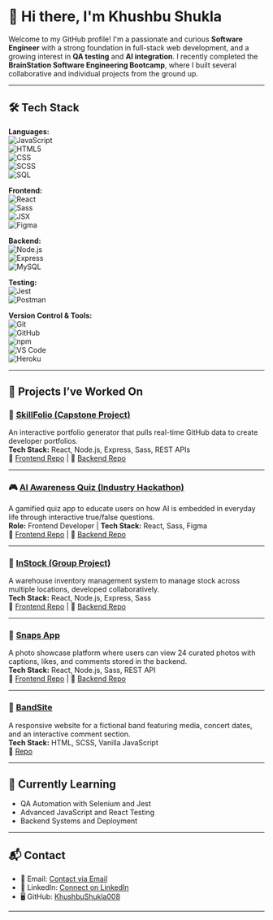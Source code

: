 # 👋 Hi there, I'm Khushbu Shukla

Welcome to my GitHub profile! I'm a passionate and curious **Software Engineer** with a strong foundation in full-stack web development, and a growing interest in **QA testing** and **AI integration**. I recently completed the **BrainStation Software Engineering Bootcamp**, where I built several collaborative and individual projects from the ground up.

---

## 🛠 Tech Stack

**Languages:**  
![JavaScript](https://img.shields.io/badge/JavaScript-F7DF1E?style=flat-square&logo=javascript&logoColor=black)  
![HTML5](https://img.shields.io/badge/HTML5-E34F26?style=flat-square&logo=html5&logoColor=white)  
![CSS](https://img.shields.io/badge/CSS3-1572B6?style=flat-square&logo=css3&logoColor=white)  
![SCSS](https://img.shields.io/badge/SCSS-CC6699?style=flat-square&logo=sass&logoColor=white)  
![SQL](https://img.shields.io/badge/SQL-4479A1?style=flat-square&logo=postgresql&logoColor=white)

**Frontend:**  
![React](https://img.shields.io/badge/React-61DAFB?style=flat-square&logo=react&logoColor=black)  
![Sass](https://img.shields.io/badge/Sass-CC6699?style=flat-square&logo=sass&logoColor=white)  
![JSX](https://img.shields.io/badge/JSX-61DAFB?style=flat-square&logo=react&logoColor=black)  
![Figma](https://img.shields.io/badge/Figma-F24E1E?style=flat-square&logo=figma&logoColor=white)

**Backend:**  
![Node.js](https://img.shields.io/badge/Node.js-339933?style=flat-square&logo=node.js&logoColor=white)  
![Express](https://img.shields.io/badge/Express-000000?style=flat-square&logo=express&logoColor=white)  
![MySQL](https://img.shields.io/badge/MySQL-4479A1?style=flat-square&logo=mysql&logoColor=white)

**Testing:**  
![Jest](https://img.shields.io/badge/Jest-C21325?style=flat-square&logo=jest&logoColor=white)  
![Postman](https://img.shields.io/badge/Postman-FF6C37?style=flat-square&logo=postman&logoColor=white)

**Version Control & Tools:**  
![Git](https://img.shields.io/badge/Git-F05032?style=flat-square&logo=git&logoColor=white)  
![GitHub](https://img.shields.io/badge/GitHub-181717?style=flat-square&logo=github&logoColor=white)  
![npm](https://img.shields.io/badge/npm-CB3837?style=flat-square&logo=npm&logoColor=white)  
![VS Code](https://img.shields.io/badge/VS%20Code-007ACC?style=flat-square&logo=visualstudiocode&logoColor=white)  
![Heroku](https://img.shields.io/badge/Heroku-430098?style=flat-square&logo=heroku&logoColor=white)

---

## 🔧 Projects I’ve Worked On

### 💼 [SkillFolio (Capstone Project)](https://github.com/KhushbuShukla008/capstone-skillfolio)  
An interactive portfolio generator that pulls real-time GitHub data to create developer portfolios.  
**Tech Stack:** React, Node.js, Express, Sass, REST APIs  
🔗 [Frontend Repo](https://github.com/KhushbuShukla008/capstone-skillfolio) | 🔗 [Backend Repo](https://github.com/KhushbuShukla008/capstone-skillfolio-api)

---

### 🎮 [AI Awareness Quiz (Industry Hackathon)](https://github.com/Magret1730/omnicoders-ip-client)  
A gamified quiz app to educate users on how AI is embedded in everyday life through interactive true/false questions.  
**Role:** Frontend Developer | **Tech Stack:** React, Sass, Figma  
🔗 [Frontend Repo](https://github.com/Magret1730/omnicoders-ip-client) | 🔗 [Backend Repo](https://github.com/AnushaDunaboyina/omnicoders-ip-api)

---

### 🛒 [InStock (Group Project)](https://github.com/KhushbuShukla008/group-instock)  
A warehouse inventory management system to manage stock across multiple locations, developed collaboratively.  
**Tech Stack:** React, Node.js, Express, Sass  
🔗 [Frontend Repo](https://github.com/KhushbuShukla008/group-instock) | 🔗 [Backend Repo](https://github.com/KhushbuShukla008/group-instock-api)

---

### 📸 [Snaps App](https://github.com/KhushbuShukla008/khushbu-shukla-snaps)  
A photo showcase platform where users can view 24 curated photos with captions, likes, and comments stored in the backend.  
**Tech Stack:** React, Node.js, Sass, REST API  
🔗 [Frontend Repo](https://github.com/KhushbuShukla008/khushbu-shukla-snaps) | 🔗 [Backend Repo](https://github.com/KhushbuShukla008/khushbu-shukla-snaps-api)

---

### 🎤 [BandSite](https://github.com/KhushbuShukla008/khushbu-shukla-bandsite)  
A responsive website for a fictional band featuring media, concert dates, and an interactive comment section.  
**Tech Stack:** HTML, SCSS, Vanilla JavaScript  
🔗 [Repo](https://github.com/KhushbuShukla008/khushbu-shukla-bandsite)

---

## 🌱 Currently Learning

- QA Automation with Selenium and Jest  
- Advanced JavaScript and React Testing  
- Backend Systems and Deployment  

---

## 📬 Contact

- 📧 Email: [Contact via Email](mailto:khushbu.shukla008@gmail.com)  
- 💼 LinkedIn: [Connect on LinkedIn](https://www.linkedin.com/in/khushbushukla)  
- 🖥️ GitHub: [KhushbuShukla008](https://github.com/KhushbuShukla008)

---
